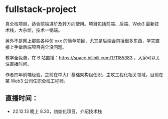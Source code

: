 # fullstack-project

真全栈项目，适合前端进阶及转方向使用。项目包括前端、后端、Web3 最新技术栈，大杂烩，技术一锅端。

另外不是网上那些各种仿 xxx 的简单项目，尤其是后端会包括很多东西，学完直接上手做后端项目完全没问题。

教学全免费，在 B 站直播：https://space.bilibili.com/171185383 ，大家可以关注直播时间。

作者四年前端经验，之前在中大厂基础架构组任职，主攻工程化相关领域，目前在某 Web3 公司任职全栈工程师。

## 直播时间：

- 22.12.13 晚上 8.30，初始化项目，介绍技术栈
